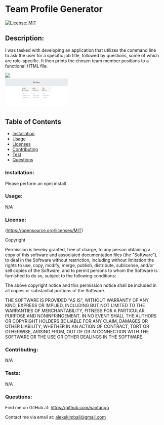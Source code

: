 
# Team Profile Generator
[![License: MIT](https://img.shields.io/badge/License-MIT-yellow.svg)](https://opensource.org/licenses/MIT)
    
## Description: 
I was tasked with developing an application that utilizes the command line to ask the user for a specific job title, followed by questions, some of which are role-specific. It then prints the chosen team member positions to a functional HTML file.

<img src="https://media.giphy.com/media/xz7e07XAy0OBUhR4p4/giphy.gif">
<br>
<img src="https://github.com/vantango/team-profile-generator/blob/main/Develop/img/team-profile-generator.PNG?raw=true" style="max-width: 40%;">
            
## Table of Contents
- [Installation](#Installation)
- [Usage](#Usage)
- [Licenses](#Licenses)
- [Contributing](#Contributing)
- [Test](#Test)
- [Questions](#Questions)
            
### Installation: 
 Please perform an npm install
            
### Usage: 
N/A
            
### License:
(https://opensource.org/licenses/MIT)

Copyright <YEAR> <COPYRIGHT HOLDER>

Permission is hereby granted, free of charge, to any person obtaining a copy of this software and associated documentation files (the "Software"), to deal in the Software without restriction, including without limitation the rights to use, copy, modify, merge, publish, distribute, sublicense, and/or sell copies of the Software, and to permit persons to whom the Software is furnished to do so, subject to the following conditions:
                
The above copyright notice and this permission notice shall be included in all copies or substantial portions of the Software.
                
THE SOFTWARE IS PROVIDED "AS IS", WITHOUT WARRANTY OF ANY KIND, EXPRESS OR IMPLIED, INCLUDING BUT NOT LIMITED TO THE WARRANTIES OF MERCHANTABILITY, FITNESS FOR A PARTICULAR PURPOSE AND NONINFRINGEMENT. IN NO EVENT SHALL THE AUTHORS OR COPYRIGHT HOLDERS BE LIABLE FOR ANY CLAIM, DAMAGES OR OTHER LIABILITY, WHETHER IN AN ACTION OF CONTRACT, TORT OR OTHERWISE, ARISING FROM, OUT OF OR IN CONNECTION WITH THE SOFTWARE OR THE USE OR OTHER DEALINGS IN THE SOFTWARE.
            
### Contributing:
N/A
            
### Tests: 
N/A
            
### Questions:
Find me on GitHub at: https://github.com/vantango

Contact me via email at: alekskimball@gmail.com
